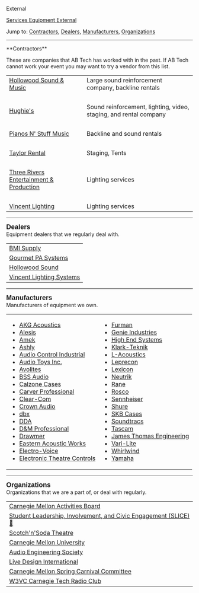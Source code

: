 External


<div class = "title-header">
  <p class="text-justify">
  <a href="/services"> Services </a>
   <a href="/equipment"> Equipment </a>
    <a href="/external" class="current"> External </a>
  </p>
</div>


Jump to:
<a href="#Contractors">Contractors</a>,
<a href="#Dealers">Dealers</a>,
<a href="#Manufacturers">Manufacturers</a>,
<a href="#Orgs">Organizations</a>

<hr>
<a name="Contractors"> **Contractors** </a>  

These are companies that AB Tech has worked with in the past.
If AB Tech cannot work your event you may want to try a vendor from this list.
<p>

<table cellpadding=3 class='contractorsTable'>

<tr>
 <td><a href="http://www.hollowood.com/">Hollowood Sound &amp; Music</a></b></td>
 <td>Large sound reinforcement company, backline rentals </td>
</tr>

<tr><td colspan=3>&nbsp;</td></tr>

<tr>
 <td><a href="http://www.hughies.com/">Hughie's</a></td>
 <td>Sound reinforcement, lighting, video, staging, and rental company</td>
</tr>

<tr><td colspan=3>&nbsp;</td></tr>

<tr>
  <td><a href="http://www.pnsmusic.com/">Pianos N' Stuff Music</a></td>
  <td>Backline and sound rentals</td>
</tr>

<tr><td colspan=3>&nbsp;</td></tr>

<tr>
  <td><a href="http://www.taylorrental.com/">Taylor Rental</a></td>
  <td>Staging, Tents</td>
</tr>

<tr><td colspan=3>&nbsp;</td></tr>

<tr>
  <td><a href="http://www.3riversentertainment.com/">Three Rivers Entertainment &amp; Production</a></td>
  <td>Lighting services</td>
</tr>

<tr><td colspan=3>&nbsp;</td></tr>

<tr>
  <td><a href="http://www.vincentlighting.com/">Vincent Lighting</a></td>
  <td>Lighting services</td>
</tr>

</table>

<hr>


<a name="Dealers">
  <font size=+1 face=Arial,Helvetica,Charter,Geneva,Helvetica,Charter><b>Dealers</b></font></a>
<br>
Equipment dealers that we regularly deal with.
<table>
  <tr>
    <td><a href="http://www.bmisupply.com">BMI Supply</A></td>
  </tr>
  <tr>
    <td><a href="http://www.compufind.com/gpas.html">Gourmet PA Systems</a>
    </td>
  </tr>
  <tr>
    <td><a href="http://www.hollowood.com/">Hollowood Sound</a></td>
  </tr>
  <tr>
    <td><a href="http://www.vincentlighting.com/">Vincent Lighting Systems</a>
    </td>
  </tr>

</table>

<hr>
<a name="Manufacturers">
  <font size=+1 face=Arial,Helvetica,Charter,Geneva,Helvetica,Charter><b>Manufacturers</b></font></a>
<br>
Manufacturers of equipment we own.
<table>
  <tr>
    <td>
      <ul>
        <li><a href="http://www.akg-acoustics.com/">AKG Acoustics</a>
        <li><a href="http://www.alesis.com/">Alesis</a>
        <li><a href="http://www.amek.com/">Amek</a>
        <li><a href="http://www.ashly.com/">Ashly</a>
        <li><a href="http://www.audiocontrol.com/">Audio Control
          Industrial</a>
        <li><a href="http://www.audiotoys.com/">Audio Toys Inc.</a>
        <li><a href="http://www.avolites.com/">Avolites</a>
        <li><a href="http://www.bss.co.uk/">BSS Audio</a>
        <li><a href="http://www.calzonecase.com/">Calzone Cases</a>
        <li><a href="http://www.carverpro.com/">Carver Professional</a>
        <li><a href="http://www.clearcom.com/">Clear-Com</a>
        <li><a href="http://www.crownaudio.com/">Crown Audio</a>
        <li><a href="http://www.dbxpro.com/">dbx</a>
        <li><a href="http://www.eviaudio.com/dda">DDA</a>
        <li><a href="http://www.d-mpro.com">D&amp;M Professional</a>
        <li><a href="http://www.proaudio.co.uk/drawmer.htm">Drawmer</a>
        <li><a href="http://www.eaw.com/">Eastern Acoustic Works</a>
        <li><a href="http://www.electrovoice.com/">Electro-Voice</a>
        <li><a href="http://www.etcconnect.com/">Electronic Theatre
          Controls</a>
      </ul>
    </td>
    <td>
      <ul>
        <li><a href="http://www.furmansound.com/">Furman</a>
        <li><a href="http://www.genielift.com/">Genie Industries</a>
        <li><a href="http://www.highend.com">High End Systems</a>
        <li><a href="http://www.klarkteknik.com/">Klark-Teknik</a>
        <li><a href="http://www.l-acoustics.com">L-Acoustics</a>
        <li><a href="http://www.caeinc.com/leprecon">Leprecon</a>
        <li><a href="http://www.lexicon.com/">Lexicon</a>
        <li><a href="http://www.neutrikusa.com/">Neutrik</a>
        <li><a href="http://www.rane.com/">Rane</a>
        <li><a href="http://www.rosco.com/">Rosco</a>
        <li><a href="http://www.sennheiserusa.com/">Sennheiser</a>
        <li><a href="http://www.shure.com/">Shure</a>
        <li><a href="http://www.skbcases.com/">SKB Cases</a>
        <li><a href="http://www.soundtracs.co.uk/">Soundtracs</a>
        <li><a href="http://www.tascam.com/">Tascam</a>
        <li><a href="http://www.jthomaseng.com/">James Thomas Engineering</a>
        <li><a href="http://www.vari-lite.com/">Vari-Lite</a>
        <li><a href="http://www.whirlwindusa.com/">Whirlwind</a>
        <li><a href="http://www.yamaha.com/">Yamaha</a>
      </ul>
    </td>
  </tr>
</table>

<hr>

<a name="Orgs">
  <font size=+1 face=Arial,Helvetica,Charter,Geneva,Helvetica,Charterr><b>Organizations</b></font></a>
<br>
Organizations that we are a part of, or deal with regularly.

<table>
  <tr>
    <td><a href="https://www.facebook.com/activitiesboard">Carnegie Mellon Activities
      Board</a></td>
  </tr>

  <tr>
    <td><a href="http://www.cmu.edu/student-affairs/slice/studentactivities/">Student Leadership, Involvement, 
and Civic Engagement (SLICE) 🍕 </a></td>
  </tr>

  <tr>
    <td><a href="http://www.snstheatre.org/">Scotch'n'Soda Theatre</a></td>
  </tr>

  <tr>
    <td><a href="http://www.cmu.edu/">Carnegie Mellon University</a></td>
  </tr>

  <tr>
    <td><a href="http://www.aes.org/">Audio Engineering Society</a></td>
  </tr>

  <tr>
    <td><a href="http://www.ldishow.com/">Live Design International</a></td>
  </tr>

  <tr>
    <td><a href="http://www.andrew.cmu.edu/org/carnival">Carnegie Mellon
      Spring Carnival Committee</a></td>
  </tr>

  <tr>
    <td><a href="http://www.w3vc.org">W3VC Carnegie Tech Radio Club</a></td>
  </tr>

</table>
